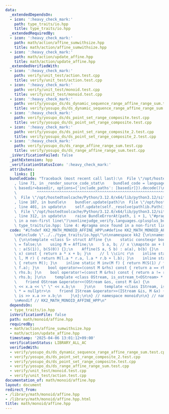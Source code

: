 ```yaml
---
data:
  _extendedDependsOn:
  - icon: ':heavy_check_mark:'
    path: type_traits/io.hpp
    title: type_traits/io.hpp
  _extendedRequiredBy:
  - icon: ':heavy_check_mark:'
    path: math/action/affine_sumwithsize.hpp
    title: math/action/affine_sumwithsize.hpp
  - icon: ':heavy_check_mark:'
    path: math/action/update_affine.hpp
    title: math/action/update_affine.hpp
  _extendedVerifiedWith:
  - icon: ':heavy_check_mark:'
    path: verify/unit_test/action.test.cpp
    title: verify/unit_test/action.test.cpp
  - icon: ':heavy_check_mark:'
    path: verify/unit_test/monoid.test.cpp
    title: verify/unit_test/monoid.test.cpp
  - icon: ':heavy_check_mark:'
    path: verify/yosupo_ds/ds_dynamic_sequence_range_affine_range_sum.test.cpp
    title: verify/yosupo_ds/ds_dynamic_sequence_range_affine_range_sum.test.cpp
  - icon: ':heavy_check_mark:'
    path: verify/yosupo_ds/ds_point_set_range_composite.test.cpp
    title: verify/yosupo_ds/ds_point_set_range_composite.test.cpp
  - icon: ':heavy_check_mark:'
    path: verify/yosupo_ds/ds_point_set_range_composite_2.test.cpp
    title: verify/yosupo_ds/ds_point_set_range_composite_2.test.cpp
  - icon: ':heavy_check_mark:'
    path: verify/yosupo_ds/ds_range_affine_range_sum.test.cpp
    title: verify/yosupo_ds/ds_range_affine_range_sum.test.cpp
  _isVerificationFailed: false
  _pathExtension: hpp
  _verificationStatusIcon: ':heavy_check_mark:'
  attributes:
    links: []
  bundledCode: "Traceback (most recent call last):\n  File \"/opt/hostedtoolcache/Python/3.12.0/x64/lib/python3.12/site-packages/onlinejudge_verify/documentation/build.py\"\
    , line 71, in _render_source_code_stat\n    bundled_code = language.bundle(stat.path,\
    \ basedir=basedir, options={'include_paths': [basedir]}).decode()\n          \
    \         ^^^^^^^^^^^^^^^^^^^^^^^^^^^^^^^^^^^^^^^^^^^^^^^^^^^^^^^^^^^^^^^^^^^^^^^^^^^^^^^^^\n\
    \  File \"/opt/hostedtoolcache/Python/3.12.0/x64/lib/python3.12/site-packages/onlinejudge_verify/languages/cplusplus.py\"\
    , line 187, in bundle\n    bundler.update(path)\n  File \"/opt/hostedtoolcache/Python/3.12.0/x64/lib/python3.12/site-packages/onlinejudge_verify/languages/cplusplus_bundle.py\"\
    , line 401, in update\n    self.update(self._resolve(pathlib.Path(included), included_from=path))\n\
    \  File \"/opt/hostedtoolcache/Python/3.12.0/x64/lib/python3.12/site-packages/onlinejudge_verify/languages/cplusplus_bundle.py\"\
    , line 312, in update\n    raise BundleErrorAt(path, i + 1, \"#pragma once found\
    \ in a non-first line\")\nonlinejudge_verify.languages.cplusplus_bundle.BundleErrorAt:\
    \ type_traits/io.hpp: line 4: #pragma once found in a non-first line\n"
  code: "#ifndef KK2_MATH_MONOID_AFFINE_HPP\n#define KK2_MATH_MONOID_AFFINE_HPP 1\n\
    \n#include \"../../type_traits/io.hpp\"\n\nnamespace kk2 {\n\nnamespace monoid\
    \ {\n\ntemplate <class S> struct Affine {\n    static constexpr bool commutative\
    \ = false;\n    using M = Affine;\n    S a, b; // x \\mapsto ax + b\n\n    Affine()\
    \ : a(S(1)), b(S(0)) {};\n    Affine(S a, S b) : a(a), b(b) {}\n    inline S eval(S\
    \ x) const { return a * x + b; }\n    // l \\circ r\n    inline static M op(M\
    \ l, M r) { return M(l.a * r.a, l.a * r.b + l.b); }\n    inline static M unit()\
    \ { return M(); }\n    inline static M inv(M f) { return M(S(1) / f.a, -f.b /\
    \ f.a); }\n    bool operator==(const M &rhs) const { return a == rhs.a and b ==\
    \ rhs.b; }\n    bool operator!=(const M &rhs) const { return a != rhs.a or b !=\
    \ rhs.b; }\n\n    template <class OStream, is_ostream_t<OStream> * = nullptr>\n\
    \    friend OStream &operator<<(OStream &os, const M &x) {\n        return os\
    \ << x.a << \" \" << x.b;\n    }\n\n    template <class IStream, is_istream_t<IStream>\
    \ * = nullptr>\n    friend IStream &operator>>(IStream &is, M &x) {\n        return\
    \ is >> x.a >> x.b;\n    }\n};\n\n} // namespace monoid\n\n} // namespace kk2\n\
    \n#endif // KK2_MATH_MONOID_AFFINE_HPP\n"
  dependsOn:
  - type_traits/io.hpp
  isVerificationFile: false
  path: math/monoid/affine.hpp
  requiredBy:
  - math/action/affine_sumwithsize.hpp
  - math/action/update_affine.hpp
  timestamp: '2025-04-06 13:01:12+09:00'
  verificationStatus: LIBRARY_ALL_AC
  verifiedWith:
  - verify/yosupo_ds/ds_dynamic_sequence_range_affine_range_sum.test.cpp
  - verify/yosupo_ds/ds_point_set_range_composite_2.test.cpp
  - verify/yosupo_ds/ds_point_set_range_composite.test.cpp
  - verify/yosupo_ds/ds_range_affine_range_sum.test.cpp
  - verify/unit_test/monoid.test.cpp
  - verify/unit_test/action.test.cpp
documentation_of: math/monoid/affine.hpp
layout: document
redirect_from:
- /library/math/monoid/affine.hpp
- /library/math/monoid/affine.hpp.html
title: math/monoid/affine.hpp
---
```

